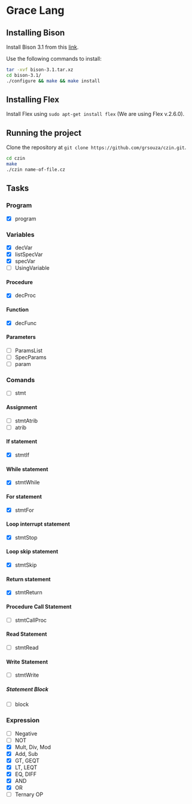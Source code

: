# Grace Lang

## Installing Bison
Install Bison 3.1 from this [link](http://ftp.gnu.org/gnu/bison/bison-3.1.tar.xz).

Use the following commands to install:
```bash
tar -xvf bison-3.1.tar.xz
cd bison-3.1/
./configure && make && make install
```

## Installing Flex 
Install Flex using `sudo apt-get install flex` (We are using Flex v.2.6.0).

## Running the project
Clone the repository at `git clone https://github.com/grsouza/czin.git`.
```bash
cd czin
make
./czin name-of-file.cz
```
## Tasks
### Program
- [X] program        

### Variables
- [X] decVar          
- [X] listSpecVar     
- [X] specVar         
- [ ] UsingVariable   

#### Procedure
- [X] decProc         

#### Function
- [X] decFunc         

#### Parameters
- [ ] ParamsList      
- [ ] SpecParams      
- [ ] param           

### Comands
- [ ] stmt            

#### Assignment
- [ ] stmtAtrib       
- [ ] atrib           

#### If statement
- [X] stmtIf          

#### While statement
- [X] stmtWhile       

#### For statement
- [X] stmtFor         

#### Loop interrupt statement
- [X] stmtStop        

#### Loop skip statement
- [X] stmtSkip        

#### Return statement
- [X] stmtReturn     

#### Procedure Call Statement
- [ ] stmtCallProc    

#### Read Statement
- [ ] stmtRead        

#### Write Statement
- [ ] stmtWrite       

##### Statement Block
- [ ] block           

### Expression
- [ ] Negative
- [ ] NOT        
- [X] Mult, Div, Mod  
- [X] Add, Sub        
- [X] GT, GEQT        
- [X] LT, LEQT        
- [X] EQ, DIFF        
- [X] AND              
- [X] OR              
- [ ] Ternary OP      
